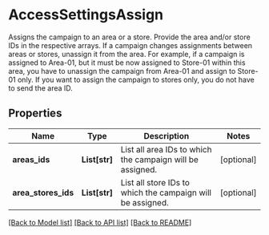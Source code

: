 # AccessSettingsAssign

Assigns the campaign to an area or a store. Provide the area and/or store IDs in the respective arrays. If a campaign changes assignments between areas or stores, unassign it from the area. For example, if a campaign is assigned to Area-01, but it must be now assigned to Store-01 within this area, you have to unassign the campaign from Area-01 and assign to Store-01 only.  If you want to assign the campaign to stores only, you do not have to send the area ID.

## Properties

Name | Type | Description | Notes
------------ | ------------- | ------------- | -------------
**areas_ids** | **List[str]** | List all area IDs to which the campaign will be assigned. | [optional] 
**area_stores_ids** | **List[str]** | List all store IDs to which the campaign will be assigned. | [optional] 

[[Back to Model list]](../README.md#documentation-for-models) [[Back to API list]](../README.md#documentation-for-api-endpoints) [[Back to README]](../README.md)


